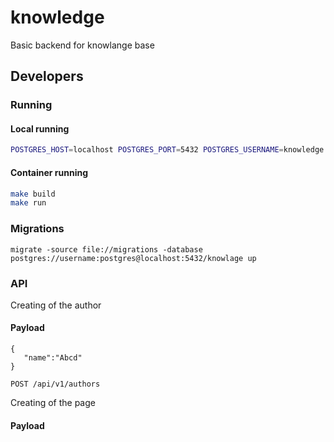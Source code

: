 # knowledge
Basic backend for knowlange base

## Developers

### Running 

#### Local running

```sh
POSTGRES_HOST=localhost POSTGRES_PORT=5432 POSTGRES_USERNAME=knowledge POSTGRES_PASSWORD=knowledge POSTGRES_DB=knowledge $GOPATH/bin/go1.18beta1 run ./cmd/knowledge/main.go
```

#### Container running

```sh
make build
make run
```

### Migrations

```
migrate -source file://migrations -database postgres://username:postgres@localhost:5432/knowlage up
```

### API

Creating of the author

#### Payload

```
{
   "name":"Abcd"
}
```

```
POST /api/v1/authors
```

Creating of the page

#### Payload

